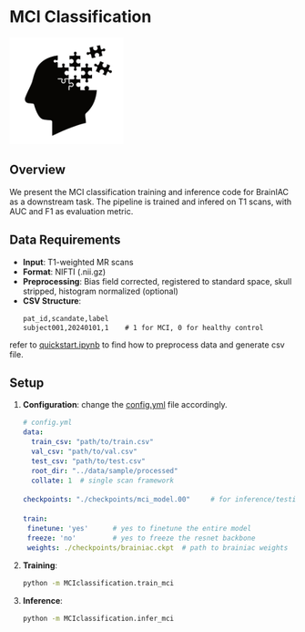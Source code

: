 # MCI Classification

<p align="left">
  <img src="mci.jpeg" width="200" alt="MCI Classification Example"/>
</p>

## Overview

We present the MCI classification training and inference code for BrainIAC as a downstream task. The pipeline is trained and infered on T1 scans, with AUC and F1 as evaluation metric.

## Data Requirements

- **Input**: T1-weighted MR scans
- **Format**: NIFTI (.nii.gz)
- **Preprocessing**: Bias field corrected, registered to standard space, skull stripped, histogram normalized (optional)
- **CSV Structure**:
  ```
  pat_id,scandate,label
  subject001,20240101,1    # 1 for MCI, 0 for healthy control
  ```
refer to [ quickstart.ipynb](../quickstart.ipynb) to find how to preprocess data and generate csv file.

## Setup

1. **Configuration**:
change the [config.yml](../config.yml) file accordingly.
   ```yaml
   # config.yml
   data:
     train_csv: "path/to/train.csv"
     val_csv: "path/to/val.csv"
     test_csv: "path/to/test.csv"
     root_dir: "../data/sample/processed"
     collate: 1  # single scan framework
    
   checkpoints: "./checkpoints/mci_model.00"     # for inference/testing 
   
   train:
    finetune: 'yes'      # yes to finetune the entire model 
    freeze: 'no'         # yes to freeze the resnet backbone 
    weights: ./checkpoints/brainiac.ckpt  # path to brainiac weights
   ```

2. **Training**:
   ```bash
   python -m MCIclassification.train_mci
   ```

3. **Inference**:
   ```bash
   python -m MCIclassification.infer_mci
   ```
